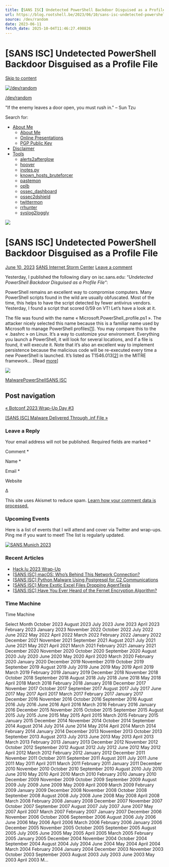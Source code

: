 ```yaml
---
title: [SANS ISC] Undetected PowerShell Backdoor Disguised as a Profile File
url: https://blog.rootshell.be/2023/06/10/sans-isc-undetected-powershell-backdoor-disguised-as-a-profile-file/
source: /dev/random
date: 2023-06-11
fetch_date: 2025-10-04T11:46:27.498826
---
```


# [SANS ISC] Undetected PowerShell Backdoor Disguised as a Profile File

[Skip to content](#content)

[![/dev/random](https://blog.rootshell.be/wp-content/uploads/2016/05/art-of-war-e1464648394825.jpg)](https://blog.rootshell.be/)

[/dev/random](https://blog.rootshell.be/)

"If the enemy leaves a door open, you must rush in." – Sun Tzu

Search for:

* [About Me](https://blog.rootshell.be/about/)
  + [About Me](https://blog.rootshell.be/about/)
  + [Online Presentations](http://www.slideshare.net/xme)
  + [PGP Public Key](https://blog.rootshell.be/pgp-public-key/)
* [Disclaimer](https://blog.rootshell.be/disclaimer/)
* [Tools](https://blog.rootshell.be/?page_id=3051)
  + [alerts2afterglow](https://github.com/xme/alerts2afterglow)
  + [hoover](https://github.com/xme/hoover)
  + [inotes.py](https://github.com/xme/inotes.py)
  + [known\_hosts\_bruteforcer](https://github.com/xme/known_hosts_bruteforcer)
  + [pastemon](https://github.com/xme/pastemon)
  + [oplb](https://github.com/xme/oplb)
  + [ossec\_dashboard](https://github.com/xme/ossec_dashboard)
  + [ossec2dshield](https://github.com/xme/ossec2dshield)
  + [twittermon](https://github.com/xme/twittermon)
  + [rrhunter](https://github.com/xme/rrhunter)
  + [syslog2loggly](https://github.com/xme/syslog2loggly)

![](https://blog.rootshell.be/wp-content/uploads/2020/05/isc-featured-image.jpg)

# [SANS ISC] Undetected PowerShell Backdoor Disguised as a Profile File

[June 10, 2023](https://blog.rootshell.be/2023/06/10/sans-isc-undetected-powershell-backdoor-disguised-as-a-profile-file/ "10:31") [SANS Internet Storm Center](https://blog.rootshell.be/category/sans-internet-storm-center/) [Leave a comment](https://blog.rootshell.be/2023/06/10/sans-isc-undetected-powershell-backdoor-disguised-as-a-profile-file/#respond)

Yesterday, I published the following diary on isc.sans.edu: “*Undetected PowerShell Backdoor Disguised as a Profile File*“:

PowerShell remains an excellent way to compromise computers. Many PowerShell scripts found in the wild are usually obfuscated. Most of the time, this helps to have the script detected by fewer antivirus vendors. Yesterday, I found a script that scored 0/59 on VT! Let’s have a look at it.

The file was found with the name « Microsoft.PowerShell\_profile.ps1 ». The attacker nicely selected this name because this is a familiar name used by Microsoft to manage PowerShell profiles[[1](https://learn.microsoft.com/en-us/powershell/module/microsoft.powershell.core/about/about_profiles?view=powershell-7.3)]. You may compare this to the « .bashrc » on Linux. It’s a way to customize your environment. Everything you launch a PowerShell, it will look for several locations, and if a file is found, it will execute it. Note that it’s also an excellent way to implement persistence because the malicious code will be re-executed every time a new PowerShell is launched. It’s listed as T1546.013[[2](https://attack.mitre.org/techniques/T1546/013/)] in the MITRE framework… [Read [more](https://isc.sans.edu/diary/Undetected%20PowerShell%20Backdoor%20Disguised%20as%20a%20Profile%20File/29930)]

![](https://blog.rootshell.be/wp-content/uploads/2023/06/isc-20230609-1-1024x417.png)

[Malware](https://blog.rootshell.be/tag/malware/)[PowerShell](https://blog.rootshell.be/tag/powershell/)[SANS ISC](https://blog.rootshell.be/tag/sans-isc/)

## Post navigation

[« Botconf 2023 Wrap-Up Day #3](https://blog.rootshell.be/2023/04/15/botconf-2023-wrap-up-day-3/)

[[SANS ISC] Malware Delivered Through .inf File »](https://blog.rootshell.be/2023/06/19/sans-isc-malware-delivered-through-inf-file/)

### Leave a Reply

Your email address will not be published. Required fields are marked \*

Comment \*

Name \*

Email \*

Website

Δ

This site uses Akismet to reduce spam. [Learn how your comment data is processed.](https://akismet.com/privacy/)

### Upcoming Events

Here is a list of events that I will attend and cover via Twitter and wrap-ups. Ping me if you want to meet! The list is regularly updated.

[![SANS Munich 2023](/media/sans.jpg)](https://www.sans.org/cyber-security-training-events/munich-february-2023/)

### Recent Articles

* [Hack.lu 2023 Wrap-Up](https://blog.rootshell.be/2023/10/19/hack-lu-2023-wrap-up/)
* [[SANS ISC] macOS: Who’s Behind This Network Connection?](https://blog.rootshell.be/2023/08/26/sans-isc-macos-whos-behind-this-network-connection/)
* [[SANS ISC] Python Malware Using Postgresql for C2 Communications](https://blog.rootshell.be/2023/08/25/sans-isc-python-malware-using-postgresql-for-c2-communications/)
* [[SANS ISC] More Exotic Excel Files Dropping AgentTesla](https://blog.rootshell.be/2023/08/23/sans-isc-more-exotic-excel-files-dropping-agenttesla/)
* [[SANS ISC] Have You Ever Heard of the Fernet Encryption Algorithm?](https://blog.rootshell.be/2023/08/22/sans-isc-have-you-ever-heard-of-the-fernet-encryption-algorithm/)

### Time Machine

Time Machine

Select Month
 October 2023
 August 2023
 July 2023
 June 2023
 April 2023
 February 2023
 January 2023
 November 2022
 October 2022
 July 2022
 June 2022
 May 2022
 April 2022
 March 2022
 February 2022
 January 2022
 December 2021
 November 2021
 September 2021
 August 2021
 July 2021
 June 2021
 May 2021
 April 2021
 March 2021
 February 2021
 January 2021
 December 2020
 November 2020
 October 2020
 September 2020
 August 2020
 July 2020
 June 2020
 May 2020
 April 2020
 March 2020
 February 2020
 January 2020
 December 2019
 November 2019
 October 2019
 September 2019
 August 2019
 July 2019
 June 2019
 May 2019
 April 2019
 March 2019
 February 2019
 January 2019
 December 2018
 November 2018
 October 2018
 September 2018
 August 2018
 July 2018
 June 2018
 May 2018
 April 2018
 March 2018
 February 2018
 January 2018
 December 2017
 November 2017
 October 2017
 September 2017
 August 2017
 July 2017
 June 2017
 May 2017
 April 2017
 March 2017
 February 2017
 January 2017
 December 2016
 November 2016
 October 2016
 September 2016
 August 2016
 July 2016
 June 2016
 April 2016
 March 2016
 February 2016
 January 2016
 December 2015
 November 2015
 October 2015
 September 2015
 August 2015
 July 2015
 June 2015
 May 2015
 April 2015
 March 2015
 February 2015
 January 2015
 December 2014
 November 2014
 October 2014
 September 2014
 August 2014
 July 2014
 June 2014
 May 2014
 April 2014
 March 2014
 February 2014
 January 2014
 December 2013
 November 2013
 October 2013
 September 2013
 August 2013
 July 2013
 June 2013
 May 2013
 April 2013
 March 2013
 February 2013
 January 2013
 December 2012
 November 2012
 October 2012
 September 2012
 August 2012
 July 2012
 June 2012
 May 2012
 April 2012
 March 2012
 February 2012
 January 2012
 December 2011
 November 2011
 October 2011
 September 2011
 August 2011
 July 2011
 June 2011
 May 2011
 April 2011
 March 2011
 February 2011
 January 2011
 December 2010
 November 2010
 October 2010
 September 2010
 August 2010
 July 2010
 June 2010
 May 2010
 April 2010
 March 2010
 February 2010
 January 2010
 December 2009
 November 2009
 October 2009
 September 2009
 August 2009
 July 2009
 June 2009
 May 2009
 April 2009
 March 2009
 February 2009
 January 2009
 December 2008
 November 2008
 October 2008
 September 2008
 August 2008
 July 2008
 June 2008
 May 2008
 April 2008
 March 2008
 February 2008
 January 2008
 December 2007
 November 2007
 October 2007
 September 2007
 August 2007
 July 2007
 June 2007
 May 2007
 April 2007
 March 2007
 February 2007
 January 2007
 December 2006
 November 2006
 October 2006
 September 2006
 August 2006
 July 2006
 June 2006
 May 2006
 April 2006
 March 2006
 February 2006
 January 2006
 December 2005
 November 2005
 October 2005
 September 2005
 August 2005
 July 2005
 June 2005
 May 2005
 April 2005
 March 2005
 February 2005
 January 2005
 December 2004
 November 2004
 October 2004
 September 2004
 August 2004
 July 2004
 June 2004
 May 2004
 April 2004
 March 2004
 February 2004
 January 2004
 December 2003
 November 2003
 October 2003
 September 2003
 August 2003
 July 2003
 June 2003
 May 2003
 April 2003
 M...